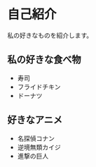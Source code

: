 # 自己紹介

私の好きなものを紹介します。

## 私の好きな食べ物

- 寿司
- フライドチキン
- ドーナツ

## 好きなアニメ

- 名探偵コナン
- 逆境無類カイジ
- 進撃の巨人 

